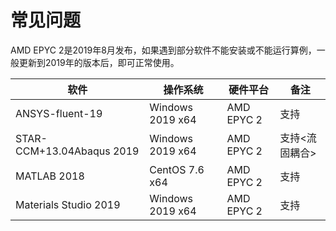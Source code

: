 # 常见问题

AMD EPYC 2是2019年8月发布，如果遇到部分软件不能安装或不能运行算例，一般更新到2019年的版本后，即可正常使用。

| 软件                       | 操作系统         | 硬件平台   | 备注           |
| ------------------------- | ---------------- | ---------- | -------------- |
| ANSYS-fluent-19           | Windows 2019 x64 | AMD EPYC 2 | 支持           |
| STAR-CCM+13.04Abaqus 2019 | Windows 2019 x64 | AMD EPYC 2 | 支持<流固耦合> |
| MATLAB 2018               | CentOS 7.6 x64   | AMD EPYC 2 | 支持           |
| Materials Studio 2019     | Windows 2019 x64 | AMD EPYC 2 | 支持           |


